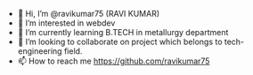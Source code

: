 - 👋 Hi, I’m @ravikumar75 (RAVI KUMAR)
- 👀 I’m interested in webdev
- 🌱 I’m currently learning B.TECH in metallurgy department
- 💞️ I’m looking to collaborate on project which belongs to tech-engineering field.
- 📫 How to reach me https://github.com/ravikumar75 

<!---
ravikumar75/ravikumar75 is a ✨ special ✨ repository because its `README.md` (this file) appears on your GitHub profile.
You can click the Preview link to take a look at your changes.
--->
